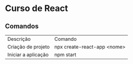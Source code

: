 # Curso de React

<h2>Comandos</h2>
<table>
  <tr>
    <td>Descrição</td>
    <td>Comando</td>
  </tr>
  <tr>
    <td>Criação de projeto</td>
    <td>npx create-react-app &lt;nome&gt;</td>
  </tr>
  <tr>
    <td>Iniciar a aplicação</td>
    <td>npm start</td>
  </tr>
</table>
